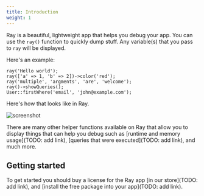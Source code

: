 ```yaml
---
title: Introduction
weight: 1
---
```


Ray is a beautiful, lightweight app that helps you debug your app. You can use the `ray()` function to quickly dump stuff. Any variable(s) that you pass to `ray` will be displayed.

Here's an example:

```
ray('Hello world');
ray(['a' => 1, 'b' => 2])->color('red');
ray('multiple', 'argments', 'are', 'welcome');
ray()->showQueries();
User::firstWhere('email', 'john@example.com');
```

Here's how that looks like in Ray.

![screenshot](/docs/ray/v1/images/intro.jpg)

There are many other helper functions available on Ray that allow you to display things that can help you debug such as [runtime and memory usage](TODO: add link), [queries that were executed](TODO: add link), and much more. 

## Getting started

To get started you should buy a license for the Ray app [in our store](TODO: add link), and [install the free package into your app](TODO: add link).
